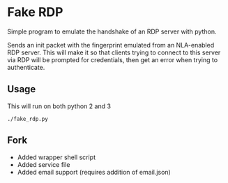 # Fake RDP
Simple program to emulate the handshake of an RDP server with python.

Sends an init packet with the fingerprint emulated from an NLA-enabled RDP server.
This will make it so that clients trying to connect to this server via RDP will be prompted for credentials, then get an error when trying to authenticate.

## Usage
This will run on both python 2 and 3

`./fake_rdp.py`

## Fork
- Added wrapper shell script
- Added service file
- Added email support (requires addition of email.json)
